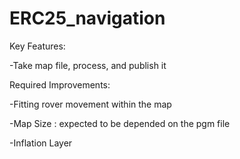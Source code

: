 # ERC25_navigation

Key Features:

-Take map file, process, and publish it


Required Improvements:

-Fitting rover movement within the map

-Map Size : expected to be depended on the pgm file

-Inflation Layer
